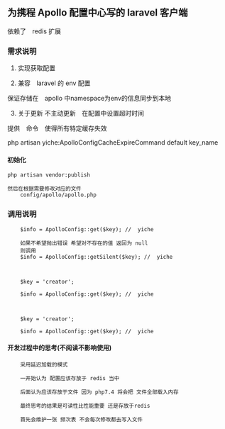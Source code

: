 ## 为携程 Apollo 配置中心写的 laravel 客户端
 
依赖了　redis 扩展

###  需求说明

1. 实现获取配置

2. 兼容　laravel 的 env 配置  

保证存储在　apollo 中namespace为env的信息同步到本地

3. 关于更新 不主动更新　在配置中设置超时时间

提供　命令　使得所有特定缓存失效　

php artisan  yiche:ApolloConfigCacheExpireCommand default key_name

#### 初始化　

    php artisan vendor:publish

    然后在根据需要修改对应的文件　
        config/apollo/apollo.php

###  调用说明

```
    $info = ApolloConfig::get($key); //  yiche
    
    如果不希望抛出错误 希望对不存在的值 返回为 null 
    则调用 
    $info = ApolloConfig::getSilent($key); //  yiche
    
```

``` 调用默认命名空间

    $key = 'creator';
        
    $info = ApolloConfig::get($key); //  yiche
    
```


``` 调用 env 命名空间

    $key = 'creator'; 
           
    $info = ApolloConfig::get($key); //  yiche
```


#### 开发过程中的思考(不阅读不影响使用)
```
    采用延迟加载的模式
    
    一开始认为 配置应该存放于 redis 当中
    
    后面认为应该存放于文件 因为 php7.4 将会把 文件全部载入内存 
    
    最终思考的结果是可读性比性能重要 还是存放于redis 
    
    首先会维护一张 频次表 不会每次修改都去写入文件
```



